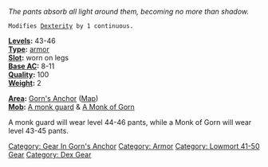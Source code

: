 *The pants absorb all light around them, becoming no more than shadow.*

`Modifies `[`Dexterity`](Dexterity.md "wikilink")` by 1 continuous.`

**[Levels](Object_Level.md "wikilink"):** 43-46  
**[Type](:Category:_Object_Types.md "wikilink"):**
[armor](:Category:Armor.md "wikilink")  
**[Slot](Object_Slots.md "wikilink"):** worn on legs  
**[Base AC](Armor_Values.md "wikilink"):** 8-11  
**[Quality](Object_Quality.md "wikilink"):** 100  
**[Weight](Object_Weight.md "wikilink"):** 2

**[Area](:Category:Areas.md "wikilink"):** [Gorn's
Anchor](:Category:Gorn's_Anchor.md "wikilink")
([Map](Gorn's_Anchor_Map.md "wikilink"))  
**[Mob](:Category:Mobs.md "wikilink"):** [A monk
guard](Monk_Guard.md "wikilink") & [A Monk of
Gorn](Monk_Of_Gorn's_Anchor.md "wikilink")

A monk guard will wear level 44-46 pants, while a Monk of Gorn will wear
level 43-45 pants.

[Category: Gear In Gorn's
Anchor](Category:_Gear_In_Gorn's_Anchor "wikilink") [Category:
Armor](Category:_Armor "wikilink") [Category: Lowmort 41-50
Gear](Category:_Lowmort_41-50_Gear "wikilink") [Category: Dex
Gear](Category:_Dex_Gear "wikilink")
